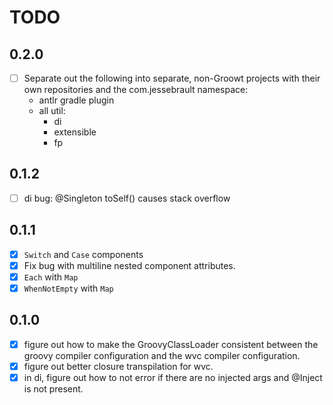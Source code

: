 # TODO

## 0.2.0
- [ ] Separate out the following into separate, non-Groowt projects with their own repositories and the com.jessebrault
  namespace:
  - antlr gradle plugin
  - all util:
    - di
    - extensible
    - fp

## 0.1.2
- [ ] di bug: @Singleton toSelf() causes stack overflow

## 0.1.1
- [x] `Switch` and `Case` components
- [x] Fix bug with multiline nested component attributes.
- [x] `Each` with `Map`
- [x] `WhenNotEmpty` with `Map`

## 0.1.0
- [x] figure out how to make the GroovyClassLoader consistent between the groovy compiler configuration and the wvc
  compiler configuration.
- [x] figure out better closure transpilation for wvc.
- [x] in di, figure out how to not error if there are no injected args and @Inject is not present.
